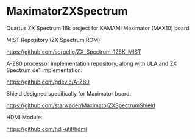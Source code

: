 # MaximatorZXSpectrum
Quartus ZX Spectrum 16k project for KAMAMI Maximator (MAX10) board


MIST Repository (ZX Spectrum ROM):

https://github.com/sorgelig/ZX_Spectrum-128K_MIST

A-Z80 processor implementation repository, along with ULA and ZX Spectrum de1 implementation:

https://github.com/gdevic/A-Z80

Shield designed specifically for Maximator board:

https://github.com/starwader/MaximatorZXSpectrumShield

HDMI Module:

https://github.com/hdl-util/hdmi
